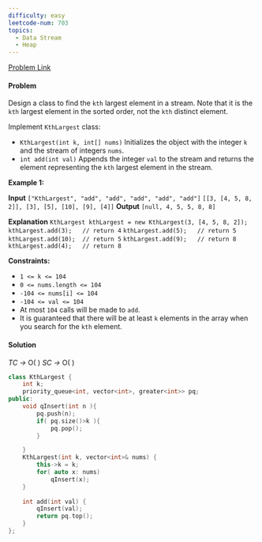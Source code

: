 ```yaml
---
difficulty: easy
leetcode-num: 703
topics:
  - Data Stream
  - Heap
---
```

[Problem Link](https://leetcode.com/problems/kth-largest-element-in-a-stream/)

#### Problem
Design a class to find the `kth` largest element in a stream. Note that it is the `kth` largest element in the sorted order, not the `kth` distinct element.

Implement `KthLargest` class:

- `KthLargest(int k, int[] nums)` Initializes the object with the integer `k` and the stream of integers `nums`.
- `int add(int val)` Appends the integer `val` to the stream and returns the element representing the `kth` largest element in the stream.

**Example 1:**

**Input**
`["KthLargest", "add", "add", "add", "add", "add"]`
`[[3, [4, 5, 8, 2]], [3], [5], [10], [9], [4]]`
**Output**
`[null, 4, 5, 5, 8, 8]`

**Explanation**
`KthLargest kthLargest = new KthLargest(3, [4, 5, 8, 2]);`
`kthLargest.add(3);   // return 4`
`kthLargest.add(5);   // return 5`
`kthLargest.add(10);  // return 5`
`kthLargest.add(9);   // return 8`
`kthLargest.add(4);   // return 8`

**Constraints:**

- `1 <= k <= 104`
- `0 <= nums.length <= 104`
- `-104 <= nums[i] <= 104`
- `-104 <= val <= 104`
- At most `104` calls will be made to `add`.
- It is guaranteed that there will be at least `k` elements in the array when you search for the `kth` element.

#### Solution

*TC ->* O(  )
*SC ->* O(  )

```cpp title=Code
class KthLargest {
    int k;
    priority_queue<int, vector<int>, greater<int>> pq;
public:
    void qInsert(int n ){
        pq.push(n);
        if( pq.size()>k ){
            pq.pop();
        }

    }
    KthLargest(int k, vector<int>& nums) {
        this->k = k;
        for( auto x: nums)
            qInsert(x);
    }
    
    int add(int val) {
        qInsert(val);
        return pq.top();
    }
};
```